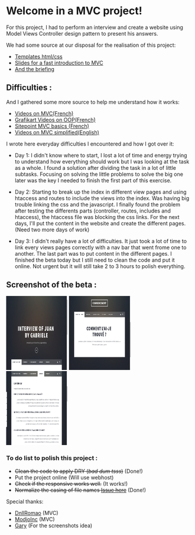 
# Welcome in a MVC project!


For this project, I had to perform an interview and create a website using Model Views Controller design pattern to present his answers.

We had some source at our disposal for the realisation of this project:

* [Templates html/css](https://html5up.net/)
* [Slides for a fast introduction to MVC](https://github.com/becodeorg/BXLCentral/blob/master/Projects/12-MVC/MVC.pdf)
* [And the briefing](https://github.com/becodeorg/BXLCentral/tree/master/Projects/12-MVC)

## Difficulties :

And I gathered some more source to help me understand how it works: 

* [Videos on MVC(French)](https://www.youtube.com/watch?v=HhVY6ofLym8&index=21&list=PLjwdMgw5TTLVDKy8ikf5Df5fnMqY-ec16)
* [Grafikart Videos on OOP(French)](https://www.youtube.com/playlist?list=PLjwdMgw5TTLVDKy8ikf5Df5fnMqY-ec16)
* [Sitepoint MVC basics (French)](https://www.sitepoint.com/the-mvc-pattern-and-php-1/)
* [Videos on MVC simplified(English)](https://www.youtube.com/watch?v=DpbUqJcch0Y)

I wrote here everyday difficulties I encountered and how I got over it:
* Day 1: I didn't know where to start, I lost a lot of time and energy trying to understand how everything should work but I was looking at the task as a whole. I found a solution after dividing the task in a lot of little subtasks. Focusing on solving the little problems to solve the big one later was the key I needed to finish the first part of this exercise.
 
* Day 2: Starting to break up the index in different view pages and using htaccess and routes to include the views into the index. Was having big trouble linking the css and the javascript. I finally found the problem after testing the differents parts (controller, routes, includes and htaccess), the htaccess file was blocking the css links. For the next days, I'll put the content in the website and create the different pages. (Need two more days of work)

* Day 3: I didn't really have a lot of difficulties. It just took a lot of time to link every views pages correctly with a nav bar that went frome one to another. The last part was to put content in the different pages. I finished the beta today but I still need to clean the code and put it online. Not urgent but it will still take 2 to 3 hours to polish everything.

## Screenshot of the beta : 
<div style="display:inline;">
   <img src ='https://raw.githubusercontent.com/GabrieleVir/projet-12-MVC/master/Screenshots%20project/Screenshot%20from%202017-09-18%2020-08-15.png' width="33%" height="200" >

   <img src='https://raw.githubusercontent.com/GabrieleVir/projet-12-MVC/master/Screenshots%20project/Screenshot%20from%202017-09-18%2020-08-53.png' width="33%" height="200" >

   <img src='https://raw.githubusercontent.com/GabrieleVir/projet-12-MVC/master/Screenshots%20project/Screenshot%20from%202017-09-18%2020-10-00.png' width="33%" height="200" >
</div>

### To do list to polish this project :
*  ~~Clean the code to apply DRY (*bad dum tsss*)~~ (Done!)
* Put the project online (Will use webhost)
*  ~~Check if the responsive works well.~~ (It works!)
* ~~Normalize the casing of file names [Issue here](https://github.com/GabrieleVir/projet-12-MVC/issues/3#issue-258755698)~~ (Done!)


Special thanks:

* [DnllRomao](https://github.com/dnllromao) (MVC)
* [ModjoInc](https://github.com/ModjoInc) (MVC)
* [Gary](https://github.com/GaryLuypaert) (For the screenshots idea)
